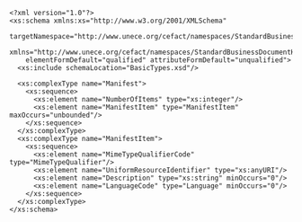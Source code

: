     <?xml version="1.0"?>
    <xs:schema xmlns:xs="http://www.w3.org/2001/XMLSchema"
        targetNamespace="http://www.unece.org/cefact/namespaces/StandardBusinessDocumentHeader"
        xmlns="http://www.unece.org/cefact/namespaces/StandardBusinessDocumentHeader"
        elementFormDefault="qualified" attributeFormDefault="unqualified">
      <xs:include schemaLocation="BasicTypes.xsd"/>

      <xs:complexType name="Manifest">
        <xs:sequence>
          <xs:element name="NumberOfItems" type="xs:integer"/>
          <xs:element name="ManifestItem" type="ManifestItem" maxOccurs="unbounded"/>
        </xs:sequence>
      </xs:complexType>
      <xs:complexType name="ManifestItem">
        <xs:sequence>
          <xs:element name="MimeTypeQualifierCode" type="MimeTypeQualifier"/>
          <xs:element name="UniformResourceIdentifier" type="xs:anyURI"/>
          <xs:element name="Description" type="xs:string" minOccurs="0"/>
          <xs:element name="LanguageCode" type="Language" minOccurs="0"/>
        </xs:sequence>
      </xs:complexType>
    </xs:schema>
